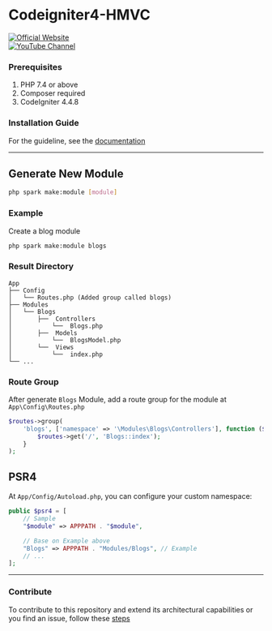 # Codeigniter4-HMVC

[![Official Website](https://img.shields.io/badge/Official_Website-Visit-yellow)](https://simpletine.com)  
[![YouTube Channel](https://img.shields.io/badge/YouTube_Channel-Subscribe-FF0000)](https://www.youtube.com/channel/UCRuDf31rPyyC2PUbsMG0vZw) 
 
### Prerequisites
1. PHP 7.4 or above
2. Composer required
2. CodeIgniter 4.4.8

### Installation Guide
For the guideline, see the [documentation](/INSTALLING.md) 

---
## Generate New Module 
```bash
php spark make:module [module] 
```

### Example
Create a blog module
```bash
php spark make:module blogs
```

###  Result Directory
    App 
    ├── Config       
    │   └── Routes.php (Added group called blogs)
    ├── Modules      
    │   └── Blogs
    │       ├──  Controllers
    │           └──  Blogs.php
    │       ├──  Models
    │           └──  BlogsModel.php
    │       └──  Views
    │           └──  index.php
    └── ...  

### Route Group
After generate `Blogs` Module, add a route group for the module at `App\Config\Routes.php`
```php
$routes->group(
    'blogs', ['namespace' => '\Modules\Blogs\Controllers'], function ($routes) {
        $routes->get('/', 'Blogs::index');
    }
);
```

## PSR4
At `App/Config/Autoload.php`, you can configure your custom namespace:
```php
public $psr4 = [
    // Sample
    "$module" => APPPATH . "$module",

    // Base on Example above
    "Blogs" => APPPATH . "Modules/Blogs", // Example 
    // ...
];
```
---
### Contribute
To contribute to this repository and extend its architectural capabilities or you find an issue, follow these [steps](/CONTRIBUTE.md)